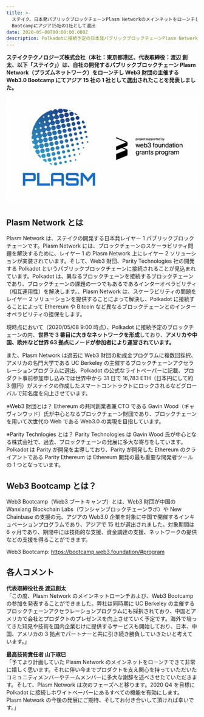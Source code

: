 ```yaml
---
title: >-
  ステイク、日本発パブリックブロックチェーンPlasm Networkのメインネットをローンチし、Web3財団の主催するWeb3
  Bootcampにアジア15社の1社として選出
date: 2020-05-08T00:00:00.000Z
description: Polkadotに接続予定の日本発パブリックブロックチェーンPlasm Networkがメインネットをローンチ、アジアにおけるプレゼンスの拡大へ
---
```


**ステイクテクノロジーズ株式会社（本社：東京都港区、代表取締役：渡辺 創太、以下「ステイク」）は、自社の開発するパブリックブロックチェーン Plasm Network（プラズムネットワーク）をローンチし Web3 財団の主催する Web3.0 Bootcamp にてアジア 15 社の 1 社として選出されたことを発表しました。**

![Logo](../assets/d42587-17-149226-0.png)

## Plasm Network とは

Plasm Network は、ステイクの開発する日本発レイヤー 1 パブリックブロックチェーンです。Plasm Network には、ブロックチェーンのスケーラビリティ問題を解決するために、レイヤー 1 の Plasm Network 上にレイヤー 2 ソリューションが実装されています。そして、Web3 財団、Parity Technologies 社の開発する Polkadot というパブリックブロックチェーンに接続されることが見込まれています。Polkadot は、異なるブロックチェーンを接続するブロックチェーンであり、ブロックチェーンの課題の一つでもあるであるインターオペラビリティ（相互運用性）を解決します。、Plasm Network は、スケーラビリティの問題をレイヤー 2 ソリューションを提供することによって解決し、Polkadot に接続することによって Ethereum や Bitcoin など異なるブロックチェーンとのインターオペラビリティの担保をします。

現時点において（2020/05/08 9:00 時点）、Polkadot に接続予定のブロックチェーンの内、**世界で 3 番目に大きなネットワークを形成**しており、**アメリカや中国、欧州など世界 63 拠点にノードが参加者により運営されています。**

また、Plasm Network は過去に Web3 財団の助成金プログラムに複数回採択、アメリカの名門大学である UC Berkeley の主催するブロックチェーンアクセラレーションプログラムに選出、Polkadot の公式なライトペーパーに記載、プロダクト事前参加申し込みでは世界中から 31 日で 16,783 ETH（日本円にして約 3 億円）がステイクの作成したスマートコントラクトにロックされるなどグローバルで知名度を向上させています。

※Web3 財団とは？
Ethereum の共同創業者兼 CTO である Gavin Wood（ギャヴィンウッド）氏が中心となるブロックチェーン財団であり、ブロックチェーンを用いて次世代の Web である Web3.0 の実現を目指しています。

※Parity Technlogies とは？
Parity Technologies は Gavin Wood 氏が中心となる株式会社で、過去、ブロックチェーンの発展に多大な寄与をしています。Polkadot は Parity が開発を主導しており、Parity が開発した Ethereum のクライアントである Parity Ethereum は Ethereum 開発の最も重要な開発者ツールの 1 つとなっています。

## Web3 Bootcamp とは？

Web3 Bootcamp（Web3 ブートキャンプ）とは、Web3 財団が中国の Wanxiang Blockchain Labs（ワンシャンブロックチェーンラボ）や New Chainbase の支援の元、アジアの Web3.0 企業を対象に中国で開催するインキュベーションプログラムであり、アジアで 15 社が選出されました。対象期間は 6 ヶ月であり、期間中には技術的な支援、資金調達の支援、ネットワークの提供などの支援を得ることができます。

Web3 Bootcamp: https://bootcamp.web3.foundation/#program

## 各人コメント

**代表取締役社長 渡辺創太**  
「この度、Plasm Network のメインネットローンチおよび、Web3 Bootcamp の参加を発表することができました。弊社は同時期に UC Berkeley の主催するブロックチェーンアクセラレーションプログラムにも採択されており、中国とアメリカで会社とプロダクトのプレゼンスを向上させていく予定です。海外で培ってきた知見や技術を国内企業むけに提供するサービスも開始しており、日本、中国、アメリカの 3 拠点でパートナーと共に引き続き勝負していきたいと考えています。」

**最高技術責任者 山下琢巳**  
「予てより計画していた Plasm Network のメインネットをローンチできて非常に嬉しく思います。それに伴い今までプロダクトを支え関心を持っていただいたコミュニティメンバーやチームメンバーに多大な謝辞を述べさせたていただきます。そして、Plasm Network は次のフェーズへと移ります。2020 Q4 を目標に Polkadot に接続しホワイトペーパーにあるすべての機能を有効にします。Plasm Network の今後の発展にご期待、そしてお付き合いして頂ければ幸いです。」
